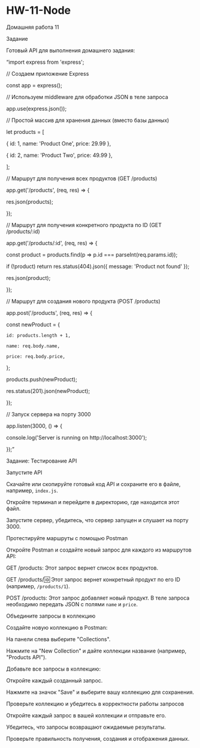 # HW-11-Node
Домашняя работа 11


Задание


Готовый API для выполнения домашнего задания:


“import express from 'express';


// Создаем приложение Express

const app = express();


// Используем middleware для обработки JSON в теле запроса

app.use(express.json());


// Простой массив для хранения данных (вместо базы данных)

let products = [

  { id: 1, name: 'Product One', price: 29.99 },

  { id: 2, name: 'Product Two', price: 49.99 },

];


// Маршрут для получения всех продуктов (GET /products)

app.get('/products', (req, res) => {

  res.json(products);

});


// Маршрут для получения конкретного продукта по ID (GET /products/:id)

app.get('/products/:id', (req, res) => {

  const product = products.find(p => p.id === parseInt(req.params.id));

  if (!product) return res.status(404).json({ message: 'Product not found' });

  res.json(product);

});


// Маршрут для создания нового продукта (POST /products)

app.post('/products', (req, res) => {

  const newProduct = {

    id: products.length + 1,

    name: req.body.name,

    price: req.body.price,

  };

  products.push(newProduct);

  res.status(201).json(newProduct);

});


// Запуск сервера на порту 3000

app.listen(3000, () => {

  console.log('Server is running on http://localhost:3000');

});”




Задание: Тестирование API


Запустите API


Скачайте или скопируйте готовый код API и сохраните его в файле, например, `index.js`.

Откройте терминал и перейдите в директорию, где находится этот файл.

Запустите сервер, убедитесь, что сервер запущен и слушает на порту 3000.


Протестируйте маршруты с помощью Postman


Откройте Postman и создайте новый запрос для каждого из маршрутов API:

GET /products: Этот запрос вернет список всех продуктов.

GET /products/:id: Этот запрос вернет конкретный продукт по его ID (например, `/products/1`).

POST /products: Этот запрос добавляет новый продукт. В теле запроса необходимо передать JSON с полями `name` и `price`.


Объедините запросы в коллекцию


Создайте новую коллекцию в Postman:

На панели слева выберите "Collections".

Нажмите на "New Collection" и дайте коллекции название (например, "Products API").

Добавьте все запросы в коллекцию:

Откройте каждый созданный запрос.

Нажмите на значок "Save" и выберите вашу коллекцию для сохранения.


Проверьте коллекцию и убедитесь в корректности работы запросов


Откройте каждый запрос в вашей коллекции и отправьте его.

Убедитесь, что запросы возвращают ожидаемые результаты.

Проверьте правильность получения, создания и отображения данных.

